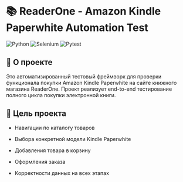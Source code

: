 # 📚 ReaderOne - Amazon Kindle Paperwhite Automation Test

![Python](https://img.shields.io/badge/python-3.13+-blue.svg)
![Selenium](https://img.shields.io/badge/selenium-4.35.0+-green.svg)
![Pytest](https://img.shields.io/badge/tested%20with-pytest-orange.svg)

## 📖 О проекте

Это автоматизированный тестовый фреймворк для проверки функционала покупки Amazon Kindle Paperwhite на сайте книжного магазина ReaderOne. Проект реализует end-to-end тестирование полного цикла покупки электронной книги.


## 🎯 Цель проекта

- Навигации по каталогу товаров

- Выбора конкретной модели Kindle Paperwhite

- Добавления товара в корзину

- Оформления заказа

- Корректности данных на всех этапах



